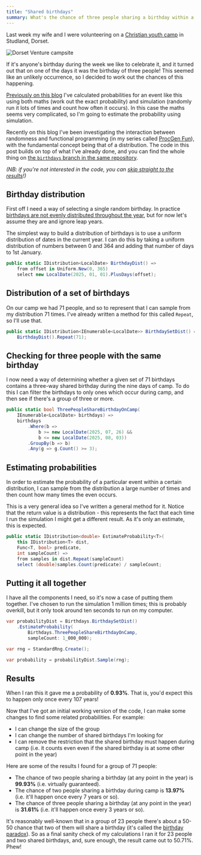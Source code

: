 ```yaml
---
title: "Shared birthdays"
summary: What's the chance of three people sharing a birthday within a week?
---
```


Last week my wife and I were volunteering on a [Christian youth
camp](https://www.dorsetventure.org.uk/) in Studland, Dorset.

![Dorset Venture
campsite](/assets/images/2025-08-07-birthdays/dorset-venture.jpg)

If it's anyone's birthday during the week we like to celebrate it, and it turned
out that on one of the days it was the birthday of three people! This seemed
like an unlikely occurrence, so I decided to work out the chances of this
happening.

[Previously on this blog](/2019/03/14/champions-league-draw/) I've calculated
probabilities for an event like this using both maths (work out the exact
probability) and simulation (randomly run it lots of times and count how often
it occurs). In this case the maths seems very complicated, so I'm going to
estimate the probability using simulation.

Recently on this blog I've been investigating the interaction between randomness
and functional programming (in my series called [ProcGen
Fun](/2024/12/18/PGF-00/#list-of-posts)), with the fundamental concept being
that of a distribution. The code in this post builds on top of what I've already
done, and you can find the whole thing on [the `birthdays` branch in the same
repository](https://github.com/djcarter85/ProcGenFun/tree/birthdays).

_(NB: if you're not interested in the code, you can [skip straight to the
results](#results)!)_

## Birthday distribution

First off I need a way of selecting a single random birthday. In practice
[birthdays are not evenly distributed throughout the
year](https://www.ons.gov.uk/peoplepopulationandcommunity/birthsdeathsandmarriages/livebirths/articles/howpopularisyourbirthday/2015-12-18),
but for now let's assume they are and ignore leap years.

The simplest way to build a distribution of birthdays is to use a uniform
distribution of dates in the current year. I can do this by taking a uniform
distribution of numbers between 0 and 364 and adding that number of days to 1st
January.

```cs
public static IDistribution<LocalDate> BirthdayDist() =>
    from offset in Uniform.New(0, 365)
    select new LocalDate(2025, 01, 01).PlusDays(offset);
```

## Distribution of a set of birthdays

On our camp we had 71 people, and so to represent that I can sample from my
distribution 71 times. I've already written a method for this called `Repeat`,
so I'll use that.

```cs
public static IDistribution<IEnumerable<LocalDate>> BirthdaySetDist() =>
    BirthdayDist().Repeat(71);
```

## Checking for three people with the same birthday

I now need a way of determining whether a given set of 71 birthdays contains a
three-way shared birthday during the nine days of camp. To do this I can filter
the birthdays to only ones which occur during camp, and then see if there's a
group of three or more.

```cs
public static bool ThreePeopleShareBirthdayOnCamp(
    IEnumerable<LocalDate> birthdays) =>
    birthdays
        .Where(b =>
            b >= new LocalDate(2025, 07, 26) &&
            b <= new LocalDate(2025, 08, 03))
        .GroupBy(b => b)
        .Any(g => g.Count() >= 3);
```

## Estimating probabilities

In order to estimate the probability of a particular event within a certain
distribution, I can sample from the distribution a large number of times and
then count how many times the even occurs.

This is a very general idea so I've written a general method for it. Notice that
the return value is a distribution - this represents the fact that each time I
run the simulation I might get a different result. As it's only an estimate,
this is expected.

```cs
public static IDistribution<double> EstimateProbability<T>(
    this IDistribution<T> dist,
    Func<T, bool> predicate,
    int sampleCount) =>
    from samples in dist.Repeat(sampleCount)
    select (double)samples.Count(predicate) / sampleCount;
```

## Putting it all together

I have all the components I need, so it's now a case of putting them together.
I've chosen to run the simulation 1 million times; this is probably overkill,
but it only took around ten seconds to run on my computer.

```cs
var probabilityDist = Birthdays.BirthdaySetDist()
    .EstimateProbability(
        Birthdays.ThreePeopleShareBirthdayOnCamp,
        sampleCount: 1_000_000);

var rng = StandardRng.Create();

var probability = probabilityDist.Sample(rng);
```

## <a name="results"></a> Results

When I ran this it gave me a probability of **0.93%**. That is, you'd expect this to
happen only once every 107 years!

Now that I've got an initial working version of the code, I can make some
changes to find some related probabilities. For example:

- I can change the size of the group
- I can change the number of shared birthdays I'm looking for
- I can remove the restriction that the shared birthday must happen during camp
  (i.e. it counts even even if the shared birthday is at some other point in the
  year)

Here are some of the results I found for a group of 71 people:

- The chance of two people sharing a birthday (at any point in the year) is
  **99.93%** (i.e. virtually guaranteed).
- The chance of two people sharing a birthday during camp is **13.97%** (i.e. it'll
  happen once every 7 years or so).
- The chance of three people sharing a birthday (at any point in the year) is
  **31.61%** (i.e. it'll happen once every 3 years or so).

It's reasonably well-known that in a group of 23 people there's about a 50-50
chance that two of them will share a birthday (it's called the [birthday
paradox](https://en.wikipedia.org/wiki/Birthday_problem)). So as a final sanity
check of my calculations I ran it for 23 people and two shared birthdays, and,
sure enough, the result came out to 50.71%. Phew!
